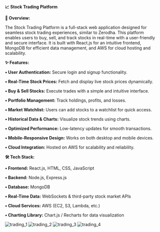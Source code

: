 **📈 Stock Trading Platform**

**🚀 Overview:**

The Stock Trading Platform is a full-stack web application designed for seamless stock trading experiences, similar to Zerodha. This platform enables users to buy, sell, and track stocks in real-time with a user-friendly and secure interface. It is built with React.js for an intuitive frontend, MongoDB for efficient data management, and AWS for cloud hosting and scalability.

**✨ Features:**

**•	User Authentication:** Secure login and signup functionality.

**•	Real-Time Stock Prices:** Fetch and display live stock prices dynamically.

**•	Buy & Sell Stocks:** Execute trades with a simple and intuitive interface.

**•	Portfolio Management:** Track holdings, profits, and losses.

**•	Market Watchlist:** Users can add stocks to a watchlist for quick access.

**•	Historical Data & Charts:** Visualize stock trends using charts.

**•	Optimized Performance:** Low-latency updates for smooth transactions.

**•	Mobile-Responsive Design:** Works on both desktop and mobile devices.

**•	Cloud Integration:** Hosted on AWS for scalability and reliability.

**🛠️ Tech Stack:**

**•	Frontend:** React.js, HTML, CSS, JavaScript

**•	Backend:** Node.js, Express.js

**•	Database:** MongoDB

**•	Real-Time Data:** WebSockets & third-party stock market APIs

**•	Cloud Services:** AWS (EC2, S3, Lambda, etc.)

**•	Charting Library:** Chart.js / Recharts for data visualization

![trading_1](https://github.com/user-attachments/assets/0637afb2-a5bc-47c2-b8e5-97c887e4cf4a)
![trading_2](https://github.com/user-attachments/assets/4c4e2cb7-fe02-4dd0-b097-dc4278eb62d8)
![trading_3](https://github.com/user-attachments/assets/9a736402-aa15-44bf-a9fb-945be30be97a)
![trading_4](https://github.com/user-attachments/assets/285cbd9d-702b-4038-9938-36d95d9abe7b)
